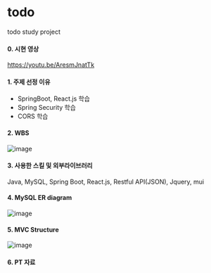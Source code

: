 # todo
todo study project

#### 0. 시현 영상 
https://youtu.be/AresmJnatTk

#### 1. 주제 선정 이유
- SpringBoot, React.js 학습
- Spring Security 학습
- CORS 학습

#### 2. WBS
![image](https://user-images.githubusercontent.com/119651889/235175992-d328d8d1-be7d-48f1-b58f-8895129a9aa6.png)

#### 3. 사용한 스킬 및 외부라이브러리
Java, MySQL, Spring Boot, React.js, Restful API(JSON), Jquery, mui

#### 4. MySQL ER diagram
![image](https://user-images.githubusercontent.com/119651889/235175876-27d9de99-a2cc-4f61-a5f8-3667a806be7f.png)

#### 5. MVC Structure
![image](https://user-images.githubusercontent.com/119651889/235175861-f58201bd-3e2d-4807-b2c8-b8be1e5722c1.png)

#### 6. PT 자료
